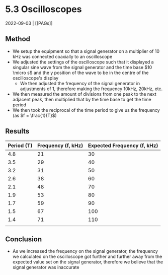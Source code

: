 # 5.3 Oscilloscopes
2022-09-03 | [[PAGs]]

## Method
- We setup the equipment so that a signal generator on a multiplier of 10 kHz was connected coaxially to an oscilloscope
- We adjusted the settings of the oscilloscope such that it displayed a singular sine wave from the signal generator and the time base $10 \micro s$ and the y position of the wave to be in the centre of the oscilloscope's display 
	- We then adjusted the frequency of the signal generator in adjustments of 1, therefore making the frequency 10kHz, 20kHz, etc.
- We then measured the amount of divisions from one peak to the next adjacent peak, then multiplied that by the time base to get the time period
- We then took the reciprocal of the time period to give us the frequency (as $f = \frac{1}{T}$)

## Results
| Period (T) | Frequency (f, kHz) | Expected Frequency (f, kHz) |
| ---------- | ------------------ | --------------------------- |
| 4.8        | 21                 | 30                          |
| 3.5        | 29                 | 40                          |
| 3.2        | 31                 | 50                          |
| 2.6        | 38                 | 60                          |
| 2.1        | 48                 | 70                          |
| 1.9        | 53                 | 80                          |
| 1.7        | 59                 | 90                          |
| 1.5        | 67                 | 100                         |
| 1.4        | 71                 | 110                         |
|            |                    |                             |
## Conclusion
- As we increased the frequency on the signal generator, the frequency we calculated on the oscilloscope got further and further away from the expected value set on the signal generator, therefore we believe that the signal generator was inaccurate